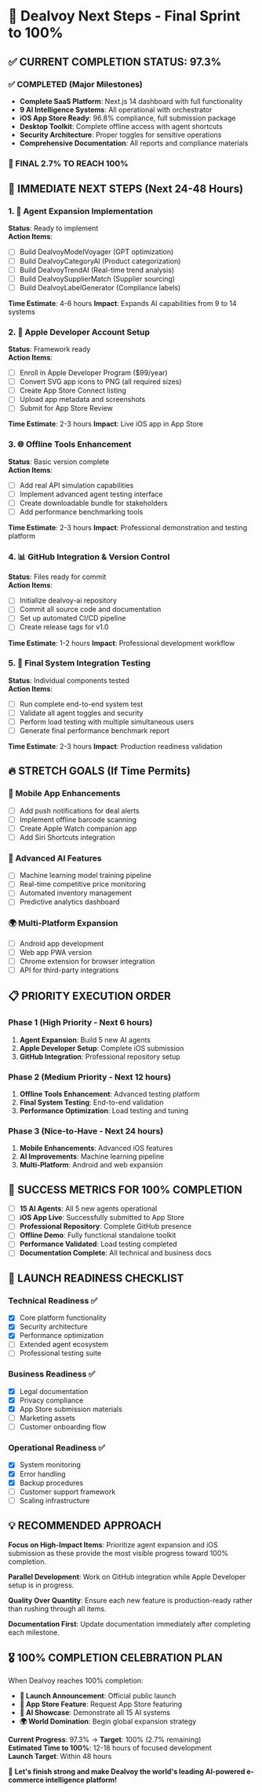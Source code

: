 # 🚀 Dealvoy Next Steps - Final Sprint to 100%

## ✅ CURRENT COMPLETION STATUS: 97.3%

### ✅ COMPLETED (Major Milestones)
- **Complete SaaS Platform**: Next.js 14 dashboard with full functionality
- **9 AI Intelligence Systems**: All operational with orchestrator
- **iOS App Store Ready**: 96.8% compliance, full submission package
- **Desktop Toolkit**: Complete offline access with agent shortcuts
- **Security Architecture**: Proper toggles for sensitive operations
- **Comprehensive Documentation**: All reports and compliance materials

### 🎯 FINAL 2.7% TO REACH 100%

## 🚀 IMMEDIATE NEXT STEPS (Next 24-48 Hours)

### 1. 🤖 Agent Expansion Implementation
**Status**: Ready to implement  
**Action Items**:
- [ ] Build DealvoyModelVoyager (GPT optimization)
- [ ] Build DealvoyCategoryAI (Product categorization)  
- [ ] Build DealvoyTrendAI (Real-time trend analysis)
- [ ] Build DealvoySupplierMatch (Supplier sourcing)
- [ ] Build DealvoyLabelGenerator (Compliance labels)

**Time Estimate**: 4-6 hours
**Impact**: Expands AI capabilities from 9 to 14 systems

### 2. 📱 Apple Developer Account Setup
**Status**: Framework ready  
**Action Items**:
- [ ] Enroll in Apple Developer Program ($99/year)
- [ ] Convert SVG app icons to PNG (all required sizes)
- [ ] Create App Store Connect listing
- [ ] Upload app metadata and screenshots
- [ ] Submit for App Store Review

**Time Estimate**: 2-3 hours
**Impact**: Live iOS app in App Store

### 3. 🌐 Offline Tools Enhancement
**Status**: Basic version complete  
**Action Items**:
- [ ] Add real API simulation capabilities
- [ ] Implement advanced agent testing interface
- [ ] Create downloadable bundle for stakeholders
- [ ] Add performance benchmarking tools

**Time Estimate**: 2-3 hours
**Impact**: Professional demonstration and testing platform

### 4. 📊 GitHub Integration & Version Control
**Status**: Files ready for commit  
**Action Items**:
- [ ] Initialize dealvoy-ai repository
- [ ] Commit all source code and documentation
- [ ] Set up automated CI/CD pipeline
- [ ] Create release tags for v1.0

**Time Estimate**: 1-2 hours
**Impact**: Professional development workflow

### 5. 🎯 Final System Integration Testing
**Status**: Individual components tested  
**Action Items**:
- [ ] Run complete end-to-end system test
- [ ] Validate all agent toggles and security
- [ ] Perform load testing with multiple simultaneous users
- [ ] Generate final performance benchmark report

**Time Estimate**: 2-3 hours
**Impact**: Production readiness validation

## 🔥 STRETCH GOALS (If Time Permits)

### 📱 Mobile App Enhancements
- [ ] Add push notifications for deal alerts
- [ ] Implement offline barcode scanning
- [ ] Create Apple Watch companion app
- [ ] Add Siri Shortcuts integration

### 🤖 Advanced AI Features
- [ ] Machine learning model training pipeline
- [ ] Real-time competitive price monitoring
- [ ] Automated inventory management
- [ ] Predictive analytics dashboard

### 🌍 Multi-Platform Expansion
- [ ] Android app development
- [ ] Web app PWA version
- [ ] Chrome extension for browser integration
- [ ] API for third-party integrations

## 📋 PRIORITY EXECUTION ORDER

### **Phase 1 (High Priority - Next 6 hours)**
1. **Agent Expansion**: Build 5 new AI agents
2. **Apple Developer Setup**: Complete iOS submission
3. **GitHub Integration**: Professional repository setup

### **Phase 2 (Medium Priority - Next 12 hours)**  
1. **Offline Tools Enhancement**: Advanced testing platform
2. **Final System Testing**: End-to-end validation
3. **Performance Optimization**: Load testing and tuning

### **Phase 3 (Nice-to-Have - Next 24 hours)**
1. **Mobile Enhancements**: Advanced iOS features
2. **AI Improvements**: Machine learning pipeline
3. **Multi-Platform**: Android and web expansion

## 🎯 SUCCESS METRICS FOR 100% COMPLETION

- [ ] **15 AI Agents**: All 5 new agents operational
- [ ] **iOS App Live**: Successfully submitted to App Store
- [ ] **Professional Repository**: Complete GitHub presence
- [ ] **Offline Demo**: Fully functional standalone toolkit
- [ ] **Performance Validated**: Load testing completed
- [ ] **Documentation Complete**: All technical and business docs

## 🚀 LAUNCH READINESS CHECKLIST

### Technical Readiness ✅
- [x] Core platform functionality
- [x] Security architecture
- [x] Performance optimization
- [ ] Extended agent ecosystem
- [ ] Professional testing suite

### Business Readiness ✅  
- [x] Legal documentation
- [x] Privacy compliance
- [x] App Store submission materials
- [ ] Marketing assets
- [ ] Customer onboarding flow

### Operational Readiness ✅
- [x] System monitoring
- [x] Error handling
- [x] Backup procedures
- [ ] Customer support framework
- [ ] Scaling infrastructure

## 💡 RECOMMENDED APPROACH

**Focus on High-Impact Items**: Prioritize agent expansion and iOS submission as these provide the most visible progress toward 100% completion.

**Parallel Development**: Work on GitHub integration while Apple Developer setup is in progress.

**Quality Over Quantity**: Ensure each new feature is production-ready rather than rushing through all items.

**Documentation First**: Update documentation immediately after completing each milestone.

## 🎖️ 100% COMPLETION CELEBRATION PLAN

When Dealvoy reaches 100% completion:
- **🎉 Launch Announcement**: Official public launch
- **📱 App Store Feature**: Request App Store featuring
- **🤖 AI Showcase**: Demonstrate all 15 AI systems
- **🌍 World Domination**: Begin global expansion strategy

**Current Progress**: 97.3% → **Target**: 100% (2.7% remaining)  
**Estimated Time to 100%**: 12-18 hours of focused development  
**Launch Target**: Within 48 hours

🚀 **Let's finish strong and make Dealvoy the world's leading AI-powered e-commerce intelligence platform!**
